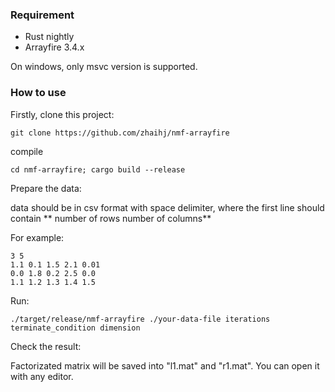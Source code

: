 ### Requirement
* Rust nightly
* Arrayfire 3.4.x

On windows, only msvc version is supported.

### How to use

Firstly, clone this project:

```
git clone https://github.com/zhaihj/nmf-arrayfire
```

compile

```
cd nmf-arrayfire; cargo build --release
```

Prepare the data:

data should be in csv format with space delimiter,
where the first line should contain ** number of rows number of columns**

For example:

```
3 5
1.1 0.1 1.5 2.1 0.01
0.0 1.8 0.2 2.5 0.0
1.1 1.2 1.3 1.4 1.5
```

Run:

```
./target/release/nmf-arrayfire ./your-data-file iterations terminate_condition dimension
```

Check the result:

Factorizated matrix will be saved into "l1.mat" and "r1.mat". You can open it with any editor.

